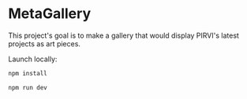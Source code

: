 # MetaGallery
This project's goal is to make a gallery that would display PIRVI's latest projects as art pieces.

Launch locally:

```bash
npm install
```

```bash
npm run dev
```
